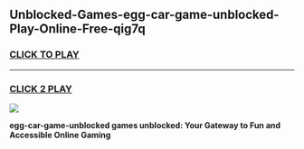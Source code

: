 
## Unblocked-Games-egg-car-game-unblocked-Play-Online-Free-qig7q
<h3>
<a href="https://premium76.site?title=egg-car-game-unblocked&ref=26A">CLICK TO PLAY</a></h3>
<hr>

<h3>
<a href="https://premium76.site?title=egg-car-game-unblocked&ref=26A">CLICK 2 PLAY</a>
  
</h3>

<a href="https://premium76.site?title=egg-car-game-unblocked&ref=26A"><img src="https://clearcache.store/games.png"></a>


**egg-car-game-unblocked games unblocked: Your Gateway to Fun and Accessible Online Gaming**
